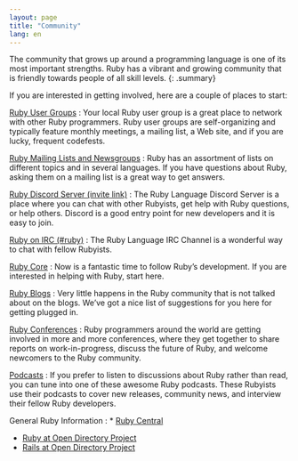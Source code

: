 ```yaml
---
layout: page
title: "Community"
lang: en
---
```


The community that grows up around a programming language is one of its
most important strengths. Ruby has a vibrant and growing community that
is friendly towards people of all skill levels.
{: .summary}

If you are interested in getting involved, here are a couple of places
to start:

[Ruby User Groups](user-groups/)
: Your local Ruby user group is a great place to network with other Ruby
  programmers. Ruby user groups are self-organizing and typically
  feature monthly meetings, a mailing list, a Web site, and if you are
  lucky, frequent codefests.

[Ruby Mailing Lists and Newsgroups](mailing-lists/)
: Ruby has an assortment of lists on different topics and in several
  languages. If you have questions about Ruby, asking them on a mailing
  list is a great way to get answers.

[Ruby Discord Server (invite link)][ruby-discord]
: The Ruby Language Discord Server is a place where you can
  chat with other Rubyists, get help with Ruby questions, or help others.
  Discord is a good entry point for new developers and it is easy to join.

[Ruby on IRC (#ruby)](irc://irc.freenode.net/ruby)
: The Ruby Language IRC Channel is a wonderful way to chat with fellow
  Rubyists.

[Ruby Core](ruby-core/)
: Now is a fantastic time to follow Ruby’s development.
  If you are interested in helping with Ruby, start here.

[Ruby Blogs](weblogs/)
: Very little happens in the Ruby community that is not talked about on
  the blogs. We’ve got a nice list of suggestions for you here for
  getting plugged in.

[Ruby Conferences](conferences/)
: Ruby programmers around the world are getting involved in more and
  more conferences, where they get together to share reports on
  work-in-progress, discuss the future of Ruby, and welcome newcomers to
  the Ruby community.

[Podcasts](podcasts/)
: If you prefer to listen to discussions about Ruby rather than read,
  you can tune into one of these awesome Ruby podcasts. These Rubyists
  use their podcasts to cover new releases, community news, and
  interview their fellow Ruby developers.

General Ruby Information
: * [Ruby Central][ruby-central]
  * [Ruby at Open Directory Project][ruby-opendir]
  * [Rails at Open Directory Project][rails-opendir]



[ruby-central]: http://rubycentral.org/
[ruby-discord]: https://discord.gg/UyQnKrT
[ruby-opendir]: https://dmoztools.net/Computers/Programming/Languages/Ruby/
[rails-opendir]: https://dmoztools.net/Computers/Programming/Languages/Ruby/Software/Frameworks/Rails/
